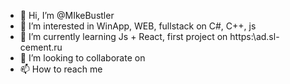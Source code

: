- 👋 Hi, I’m @MIkeBustler
- 👀 I’m interested in WinApp, WEB, fullstack on C#, C++, js
- 🌱 I’m currently learning Js + React, first project on https:\\ad.sl-cement.ru
- 💞️ I’m looking to collaborate on 
- 📫 How to reach me 

<!---
MIkeBustler/MIkeBustler is a ✨ special ✨ repository because its `README.md` (this file) appears on your GitHub profile.
You can click the Preview link to take a look at your changes.
--->
